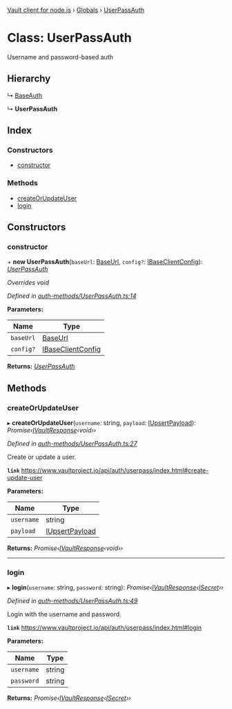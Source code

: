 [Vault client for node.js](../README.md) › [Globals](../globals.md) › [UserPassAuth](userpassauth.md)

# Class: UserPassAuth

Username and password-based auth

## Hierarchy

  ↳ [BaseAuth](baseauth.md)

  ↳ **UserPassAuth**

## Index

### Constructors

* [constructor](userpassauth.md#constructor)

### Methods

* [createOrUpdateUser](userpassauth.md#createorupdateuser)
* [login](userpassauth.md#login)

## Constructors

###  constructor

\+ **new UserPassAuth**(`baseUrl`: [BaseUrl](../globals.md#baseurl), `config?`: [IBaseClientConfig](../interfaces/ibaseclientconfig.md)): *[UserPassAuth](userpassauth.md)*

*Overrides void*

*Defined in [auth-methods/UserPassAuth.ts:14](https://github.com/theogravity/vault-tacular/blob/126b0b1/src/auth-methods/UserPassAuth.ts#L14)*

**Parameters:**

Name | Type |
------ | ------ |
`baseUrl` | [BaseUrl](../globals.md#baseurl) |
`config?` | [IBaseClientConfig](../interfaces/ibaseclientconfig.md) |

**Returns:** *[UserPassAuth](userpassauth.md)*

## Methods

###  createOrUpdateUser

▸ **createOrUpdateUser**(`username`: string, `payload`: [IUpsertPayload](../globals.md#iupsertpayload)): *Promise‹[IVaultResponse](../interfaces/ivaultresponse.md)‹void››*

*Defined in [auth-methods/UserPassAuth.ts:27](https://github.com/theogravity/vault-tacular/blob/126b0b1/src/auth-methods/UserPassAuth.ts#L27)*

Create or update a user.

**`link`** https://www.vaultproject.io/api/auth/userpass/index.html#create-update-user

**Parameters:**

Name | Type |
------ | ------ |
`username` | string |
`payload` | [IUpsertPayload](../globals.md#iupsertpayload) |

**Returns:** *Promise‹[IVaultResponse](../interfaces/ivaultresponse.md)‹void››*

___

###  login

▸ **login**(`username`: string, `password`: string): *Promise‹[IVaultResponse](../interfaces/ivaultresponse.md)‹[ISecret](../interfaces/isecret.md)››*

*Defined in [auth-methods/UserPassAuth.ts:49](https://github.com/theogravity/vault-tacular/blob/126b0b1/src/auth-methods/UserPassAuth.ts#L49)*

Login with the username and password.

**`link`** https://www.vaultproject.io/api/auth/userpass/index.html#login

**Parameters:**

Name | Type |
------ | ------ |
`username` | string |
`password` | string |

**Returns:** *Promise‹[IVaultResponse](../interfaces/ivaultresponse.md)‹[ISecret](../interfaces/isecret.md)››*
